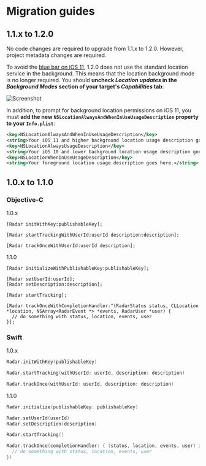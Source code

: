 # Migration guides

## 1.1.x to 1.2.0

No code changes are required to upgrade from 1.1.x to 1.2.0. However, project metadata changes are required.

To avoid the [blue bar on iOS 11](https://blog.onradar.com/making-sense-of-new-background-location-restrictions-in-ios-11-and-android-o-2c35eaf7af), 1.2.0 does not use the standard location service in the background. This means that the location background mode is no longer required. You should **uncheck *Location updates* in the *Background Modes* section of your target's *Capabilities* tab**:

![Screenshot](https://raw.githubusercontent.com/radarlabs/radar-sdk-ios/master/Images/0.png)

In addition, to prompt for background location permissions on iOS 11, you must **add the new `NSLocationAlwaysAndWhenInUseUsageDescription` property to your `Info.plist`**:

```xml
<key>NSLocationAlwaysAndWhenInUseUsageDescription</key>
<string>Your iOS 11 and higher background location usage description goes here.</string>
<key>NSLocationAlwaysUsageDescription</key>
<string>Your iOS 10 and lower background location usage description goes here.</string>
<key>NSLocationWhenInUseUsageDescription</key>
<string>Your foreground location usage description goes here.</string>
```

## 1.0.x to 1.1.0

### Objective-C

1.0.x

```objc
[Radar initWithKey:publishableKey];

[Radar startTrackingWithUserId:userId description:description];

[Radar trackOnceWithUserId:userId description];
```

1.1.0

```objc
[Radar initializeWithPublishableKey:publishableKey];

[Radar setUserId:userId];
[Radar setDescription:description];

[Radar startTracking];

[Radar trackOnceWithCompletionHandler:^(RadarStatus status, CLLocation *location, NSArray<RadarEvent *> *events, RadarUser *user) {
  // do something with status, location, events, user
}];
```

### Swift

1.0.x

```swift
Radar.initWithKey(publishableKey)

Radar.startTracking(withUserId: userId, description: description)

Radar.trackOnce(withUserId: userId, description: description)
```

1.1.0

```swift
Radar.initialize(publishableKey: publishableKey)

Radar.setUserId(userId)
Radar.setDescription(description)

Radar.startTracking()

Radar.trackOnce(completionHandler: { (status, location, events, user) in
  // do something with status, location, events, user
})
```
